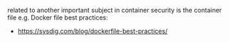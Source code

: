 

related to another important subject in container security is the container file e.g. Docker file best practices:
- https://sysdig.com/blog/dockerfile-best-practices/
